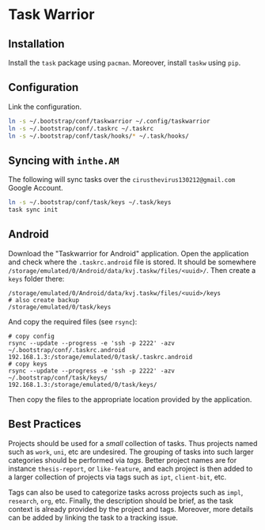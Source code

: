 # Task Warrior

## Installation

Install the `task` package using `pacman`. Moreover, install `taskw` using `pip`.

## Configuration

Link the configuration.

```sh
ln -s ~/.bootstrap/conf/taskwarrior ~/.config/taskwarrior
ln -s ~/.bootstrap/conf/.taskrc ~/.taskrc
ln -s ~/.bootstrap/conf/task/hooks/* ~/.task/hooks/
```

## Syncing with `inthe.AM`

The following will sync tasks over the `cirusthevirus130212@gmail.com` Google Account.

```sh
ln -s ~/.bootstrap/conf/task/keys ~/.task/keys
task sync init
```

## Android

Download the "Taskwarrior for Android" application. Open the application and check where the
`.taskrc.android` file is stored. It should be somewhere
`/storage/emulated/0/Android/data/kvj.taskw/files/<uuid>/`. Then create a `keys` folder there:

```
/storage/emulated/0/Android/data/kvj.taskw/files/<uuid>/keys
# also create backup
/storage/emulated/0/task/keys
```

And copy the required files (see `rsync`):

```
# copy config
rsync --update --progress -e 'ssh -p 2222' -azv ~/.bootstrap/conf/.taskrc.android 192.168.1.3:/storage/emulated/0/task/.taskrc.android
# copy keys
rsync --update --progress -e 'ssh -p 2222' -azv ~/.bootstrap/conf/task/keys/ 192.168.1.3:/storage/emulated/0/task/keys/
```

Then copy the files to the appropriate location provided by the application.


## Best Practices

Projects should be used for a _small_ collection of tasks. Thus projects named such as `work`,
`uni`, etc are undesired. The grouping of tasks into such larger categories should be performed via
_tags_. Better project names are for instance `thesis-report`, or `like-feature`, and each project
is then added to a larger collection of projects via tags such as `ipt`, `client-bit`, etc.

Tags can also be used to categorize tasks across projects such as `impl`, `research`, `org`, etc.
Finally, the description should be brief, as the task context is already provided by the project and
tags. Moreover, more details can be added by linking the task to a tracking issue.
